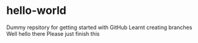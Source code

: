 # hello-world
Dummy repsitory for getting started with GitHub
Learnt creating branches
Well hello there
Please just finish this
